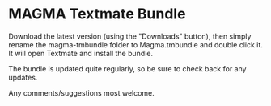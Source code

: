 MAGMA Textmate Bundle
=====================

Download the latest version (using the "Downloads" button), then simply rename the magma-tmbundle folder to Magma.tmbundle and double click it.  It will open Textmate and install the bundle.

The bundle is updated quite regularly, so be sure to check back for any updates.

Any comments/suggestions most welcome.